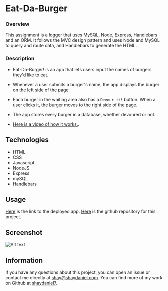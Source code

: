 # Eat-Da-Burger

### Overview

This assignment is a logger that uses MySQL, Node, Express, Handlebars and an ORM. It follows the MVC design pattern and uses Node and MySQL to query and route data, and Handlebars to generate the HTML.

### Description

* Eat-Da-Burger! is an app that lets users input the names of burgers they'd like to eat.

* Whenever a user submits a burger's name, the app displays the burger on the left side of the page.

* Each burger in the waiting area also has a `Devour it!` button. When a user clicks it, the burger moves to the right side of the page.

* The app stores every burger in a database, whether devoured or not.

* [Here is a video of how it works.](https://youtu.be/msvdn95x9OM).

## Technologies

* HTML
* CSS
* Javascript
* NodeJS
* Express
* mySQL
* Handlebars

## Usage

[Here](https://stormy-garden.herokuapp.com/) is the link to the deployed app.  [Here](https://github.com/shaydaniel7/burger "Link to github repository") is the github repository for this project.

## Screenshot

![Alt text](screenshot.png "Screenshot")

## Information

If you have any questions about this project, you can open an issue or contact me directly at shay@shaydaniel.com. You can find more of my work on Github at [shaydaniel7](https://github.com/shaydaniel7/).  

